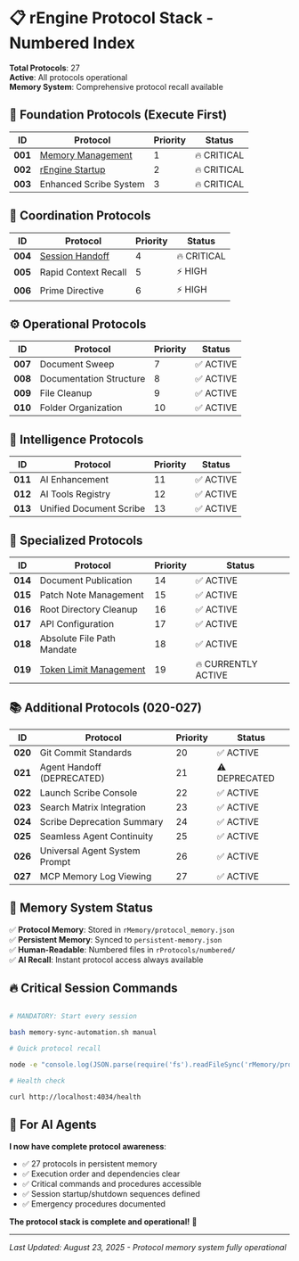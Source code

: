 # 📋 rEngine Protocol Stack - Numbered Index

**Total Protocols**: 27  
**Active**: All protocols operational  
**Memory System**: Comprehensive protocol recall available  

## 🚀 **Foundation Protocols** (Execute First)

| ID | Protocol | Priority | Status |
|----|----------|----------|--------|
| **001** | [Memory Management](001-MEMORY-MGT-001_memory_management.md) | 1 | 🔥 CRITICAL |
| **002** | [rEngine Startup](002-RENGINE-START-001_startup_operations.md) | 2 | 🔥 CRITICAL |
| **003** | Enhanced Scribe System | 3 | 🔥 CRITICAL |

## 🤝 **Coordination Protocols**

| ID | Protocol | Priority | Status |
|----|----------|----------|--------|
| **004** | [Session Handoff](004-SESSION-HANDOFF-001_context_preservation.md) | 4 | 🔥 CRITICAL |
| **005** | Rapid Context Recall | 5 | ⚡ HIGH |
| **006** | Prime Directive | 6 | ⚡ HIGH |

## ⚙️ **Operational Protocols**

| ID | Protocol | Priority | Status |
|----|----------|----------|--------|
| **007** | Document Sweep | 7 | ✅ ACTIVE |
| **008** | Documentation Structure | 8 | ✅ ACTIVE |
| **009** | File Cleanup | 9 | ✅ ACTIVE |
| **010** | Folder Organization | 10 | ✅ ACTIVE |

## 🧠 **Intelligence Protocols**

| ID | Protocol | Priority | Status |
|----|----------|----------|--------|
| **011** | AI Enhancement | 11 | ✅ ACTIVE |
| **012** | AI Tools Registry | 12 | ✅ ACTIVE |
| **013** | Unified Document Scribe | 13 | ✅ ACTIVE |

## 🎯 **Specialized Protocols**

| ID | Protocol | Priority | Status |
|----|----------|----------|--------|
| **014** | Document Publication | 14 | ✅ ACTIVE |
| **015** | Patch Note Management | 15 | ✅ ACTIVE |
| **016** | Root Directory Cleanup | 16 | ✅ ACTIVE |
| **017** | API Configuration | 17 | ✅ ACTIVE |
| **018** | Absolute File Path Mandate | 18 | ✅ ACTIVE |
| **019** | [Token Limit Management](019-TOKEN-MGT-001_token_limit_management.md) | 19 | 🔥 CURRENTLY ACTIVE |

## 📚 **Additional Protocols** (020-027)

| ID | Protocol | Priority | Status |
|----|----------|----------|--------|
| **020** | Git Commit Standards | 20 | ✅ ACTIVE |
| **021** | Agent Handoff (DEPRECATED) | 21 | ⚠️ DEPRECATED |
| **022** | Launch Scribe Console | 22 | ✅ ACTIVE |
| **023** | Search Matrix Integration | 23 | ✅ ACTIVE |
| **024** | Scribe Deprecation Summary | 24 | ✅ ACTIVE |
| **025** | Seamless Agent Continuity | 25 | ✅ ACTIVE |
| **026** | Universal Agent System Prompt | 26 | ✅ ACTIVE |
| **027** | MCP Memory Log Viewing | 27 | ✅ ACTIVE |

## 💾 **Memory System Status**

✅ **Protocol Memory**: Stored in `rMemory/protocol_memory.json`  
✅ **Persistent Memory**: Synced to `persistent-memory.json`  
✅ **Human-Readable**: Numbered files in `rProtocols/numbered/`  
✅ **AI Recall**: Instant protocol access always available  

## 🔥 **Critical Session Commands**

```bash

# MANDATORY: Start every session

bash memory-sync-automation.sh manual

# Quick protocol recall

node -e "console.log(JSON.parse(require('fs').readFileSync('rMemory/protocol_memory.json')).execution_sequence.session_startup)"

# Health check

curl http://localhost:4034/health
```

## 🎯 **For AI Agents**

**I now have complete protocol awareness**:

- ✅ 27 protocols in persistent memory
- ✅ Execution order and dependencies clear  
- ✅ Critical commands and procedures accessible
- ✅ Session startup/shutdown sequences defined
- ✅ Emergency procedures documented

**The protocol stack is complete and operational!** 🚀

---
*Last Updated: August 23, 2025 - Protocol memory system fully operational*

